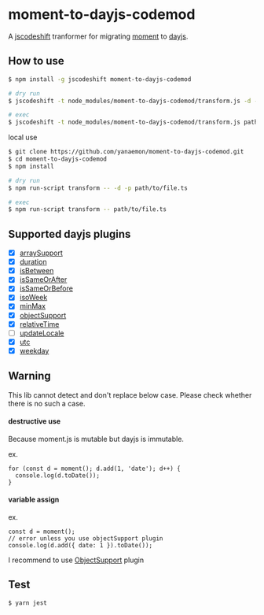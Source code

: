 # moment-to-dayjs-codemod

A [jscodeshift](https://github.com/facebook/jscodeshift) tranformer for migrating [moment](https://github.com/moment/moment) to [dayjs](https://github.com/iamkun/dayjs).

## How to use

```sh
$ npm install -g jscodeshift moment-to-dayjs-codemod

# dry run
$ jscodeshift -t node_modules/moment-to-dayjs-codemod/transform.js -d -p path/to/file.ts

# exec
$ jscodeshift -t node_modules/moment-to-dayjs-codemod/transform.js path/to/file.ts
```

local use
```sh
$ git clone https://github.com/yanaemon/moment-to-dayjs-codemod.git
$ cd moment-to-dayjs-codemod
$ npm install

# dry run
$ npm run-script transform -- -d -p path/to/file.ts

# exec
$ npm run-script transform -- path/to/file.ts
```

## Supported dayjs plugins

- [x] [arraySupport](https://day.js.org/docs/en/plugin/array-support)
- [x] [duration](https://day.js.org/docs/en/plugin/duration)
- [x] [isBetween](https://day.js.org/docs/en/plugin/is-between)
- [x] [isSameOrAfter](https://day.js.org/docs/en/plugin/is-same-or-after)
- [x] [isSameOrBefore](https://day.js.org/docs/en/plugin/is-same-or-before)
- [x] [isoWeek](https://day.js.org/docs/en/plugin/iso-week)
- [x] [minMax](https://day.js.org/docs/en/plugin/min-max)
- [x] [objectSupport](https://day.js.org/docs/en/plugin/object-support)
- [x] [relativeTime](https://day.js.org/docs/en/plugin/relative-time)
- [ ] [updateLocale](https://day.js.org/docs/en/plugin/update-locale)
- [x] [utc](https://day.js.org/docs/en/plugin/utc)
- [x] [weekday](https://day.js.org/docs/en/plugin/weekday)

## Warning

This lib cannot detect and don't replace below case.
Please check whether there is no such a case.

#### destructive use

Because moment.js is mutable but dayjs is immutable.

ex.
```
for (const d = moment(); d.add(1, 'date'); d++) {
  console.log(d.toDate());
}
```

#### variable assign

ex.
```
const d = moment();
// error unless you use objectSupport plugin
console.log(d.add({ date: 1 }).toDate());
```

I recommend to use [ObjectSupport](https://day.js.org/docs/en/plugin/object-support) plugin

## Test
```
$ yarn jest
```
